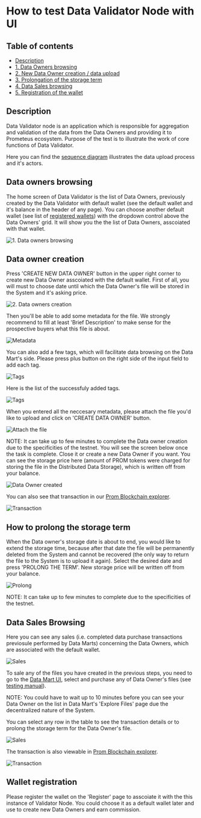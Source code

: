 # How to test Data Validator Node with UI

## Table of contents

- [Description](#description)
- [1. Data Owners browsing](#data-owners-browsing)
- [2. New Data Owner creation / data upload](#data-owner-creation)
- [3. Prolongation of the storage term](#how-to-prolong-the-storage-term)
- [4. Data Sales browsing](#data-sales-browsing)
- [5. Registration of the wallet](#wallet-registration)

## Description

Data Validator node is an application which is responsible for aggregation and validation of the data from the Data Owners and providing 
it to Prometeus ecosystem. Purpose of the test is to illustrate the work of core functions of Data Validator.

Here you can find the [sequence diagram](https://github.com/Prometeus-Network/prometeus/wiki/Data-Upload-Diagram) illustrates the data upload process and it's actors.

## Data owners browsing

The home screen of Data Validator is the list of Data Owners, previously created by the Data Validator with default wallet (see the default wallet and it's balance in the header of any page). You can choose another default wallet (see list of [registered wallets](#wallet-registration)) with the dropdown control above the Data Owners' grid. It will show you the the list of Data Owners, asscoiated with that wallet.

<img src="https://github.com/Prometeus-Network/prometeus/blob/master/docs/upload1.png" alt="1. Data owners browsing">

## Data owner creation

Press 'CREATE NEW DATA OWNER' button in the upper right corner to create new Data Owner asscoiated with the default wallet. First of all, you will must to choose date until which the Data Owner's file will be stored in the System and it's asking price.

<img src="https://github.com/Prometeus-Network/prometeus/blob/master/docs/upload1a.png" alt="2. Data owners creation">

Then you'll be able to add some metadata for the file. We strongly recommend to fill at least 'Brief Description' to make sense for the prospective buyers what this file is about.

<img src="https://github.com/Prometeus-Network/prometeus/blob/master/docs/upload2.png" alt="Metadata">

You can also add a few tags, which will facilitate data browsing on the Data Mart's side. Please press plus button on the right side of the input field to add each tag.

<img src="https://github.com/Prometeus-Network/prometeus/blob/master/docs/upload3.png" alt="Tags">

Here is the list of the successfuly added tags.

<img src="https://github.com/Prometeus-Network/prometeus/blob/master/docs/upload4.png" alt="Tags">

When you entered all the neccesary metadata, please attach the file you'd like to upload and click on 'CREATE DATA OWNER' button.

<img src="https://github.com/Prometeus-Network/prometeus/blob/master/docs/upload5.png" alt="Attach the file">

NOTE: It can take up to few minutes to complete the Data owner creation due to the specificities of the testnet.
You will see the screen below once the task is complete. Close it or create a new Data Owner if you want. You can see the storage price here (amount of PROM tokens were charged for storing the file in the Distributed Data Storage), which is written off from your balance.

<img src="https://github.com/Prometeus-Network/prometeus/blob/master/docs/upload6.png" alt="Data Owner created">

You can also see that transaction in our [Prom Blockchain explorer](http://178.62.211.224/).

<img src="https://github.com/Prometeus-Network/prometeus/blob/master/docs/transaction1.png" alt="Transaction">

## How to prolong the storage term

When the Data owner's storage date is about to end, you would like to extend the storage time, because after that date the file will be permanently deleted from the System and cannot be recovered (the only way to return the file to the System is to upload it again).
Select the desired date and press 'PROLONG THE TERM'. New storage price will be written off from your balance.

<img src="https://github.com/Prometeus-Network/prometeus/blob/master/docs/prolong1.png" alt="Prolong">

NOTE: It can take up to few minutes to complete due to the specificities of the testnet.

## Data Sales Browsing

Here you can see any sales (i.e. completed data purchase transactions previosule performed by Data Marts) concerning the Data Owners, which are associated with the default wallet.

<img src="https://github.com/Prometeus-Network/prometeus/blob/master/docs/sales1.png" alt="Sales">

To sale any of the files you have created in the previous steps, you need to go to the [Data Mart UI](http://178.62.207.53:3008), select and purchase any of Data Owner's files (see [testing manual](https://github.com/Prometeus-Network/data-mart-node/blob/master/test.md)).

NOTE: You could have to wait up to 10 minutes before you can see your Data Owner on the list in Data Mart's 'Explore Files' page due the decentralized nature of the System.

You can select any row in the table to see the transaction details or to prolong the storage term for the Data Owner's file.

<img src="https://github.com/Prometeus-Network/prometeus/blob/master/docs/sales2.png" alt="Sales">

The transaction is also viewable in [Prom Blockchain explorer](http://178.62.211.224/).

<img src="https://github.com/Prometeus-Network/prometeus/blob/master/docs/transaction2.png" alt="Transaction">

## Wallet registration

Please register the wallet on the 'Register' page to asscoiate it with the this instance of Validator Node.
You could choose it as a default wallet later and use to create new Data Owners and earn commission.
